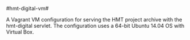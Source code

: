 #hmt-digital-vm#


A Vagrant VM configuration for serving the HMT project archive with the hmt-digital servlet.  The configuration uses a 64-bit Ubuntu 14.04 OS with Virtual Box. 
